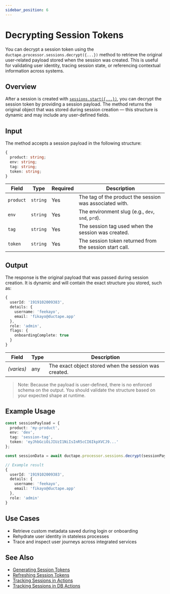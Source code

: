 ```yaml
---
sidebar_position: 6
---
```


# Decrypting Session Tokens

You can decrypt a session token using the `ductape.processor.sessions.decrypt({...})` method to retrieve the original user-related payload stored when the session was created. This is useful for validating user identity, tracing session state, or referencing contextual information across systems.

## Overview

After a session is created with [`sessions.start({...})`](../sessions/#how-to-generate-a-session-token), you can decrypt the session token by providing a session payload. The method returns the original object that was stored during session creation — this structure is dynamic and may include any user-defined fields.

## Input

The method accepts a session payload in the following structure:

```typescript
{
  product: string;
  env: string;
  tag: string;
  token: string;
}
```

| Field     | Type     | Required | Description                                             |
| --------- | -------- | -------- | ------------------------------------------------------- |
| `product` | `string` | Yes      | The tag of the product the session was associated with. |
| `env`     | `string` | Yes      | The environment slug (e.g., `dev`, `snd`, `prd`).       |
| `tag`     | `string` | Yes      | The session tag used when the session was created.      |
| `token`   | `string` | Yes      | The session token returned from the session start call. |

## Output

The response is the original payload that was passed during session creation. It is dynamic and will contain the exact structure you stored, such as:

```typescript
{
  userId: '1919102009383',
  details: {
    username: 'feekayo',
    email: 'fikayo@ductape.app'
  },
  role: 'admin',
  flags: {
    onboardingComplete: true
  }
}
```

| Field      | Type  | Description                                           |
| ---------- | ----- | ----------------------------------------------------- |
| *(varies)* | any   | The exact object stored when the session was created. |

> Note: Because the payload is user-defined, there is no enforced schema on the output. You should validate the structure based on your expected shape at runtime.

## Example Usage

```typescript
const sessionPayload = {
  product: 'my-product',
  env: 'dev',
  tag: 'session-tag',
  token: 'eyJhbGciOiJIUzI1NiIsInR5cCI6IkpXVCJ9...'
};

const sessionData = await ductape.processor.sessions.decrypt(sessionPayload);

// Example result
{
  userId: '1919102009383',
  details: {
    username: 'feekayo',
    email: 'fikayo@ductape.app'
  },
  role: 'admin'
}
```

## Use Cases

- Retrieve custom metadata saved during login or onboarding
- Rehydrate user identity in stateless processes
- Trace and inspect user journeys across integrated services

## See Also
- [Generating Session Tokens](./sessions.md)
- [Refreshing Session Tokens](./refreshing.md)
- [Tracking Sessions in Actions](../actions/run-actions.md#isession-schema)
- [Tracking Sessions in DB Actions](../database-actions/db-actions.md#isession-schema)